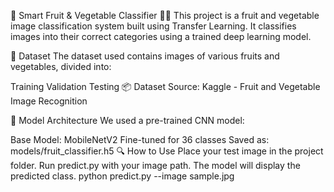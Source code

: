 🧠 Smart Fruit & Vegetable Classifier 🍎🥦
This project is a fruit and vegetable image classification system built using Transfer Learning. It classifies images into their correct categories using a trained deep learning model.

📁 Dataset
The dataset used contains images of various fruits and vegetables, divided into:

Training
Validation
Testing
📦 Dataset Source: Kaggle - Fruit and Vegetable Image Recognition

🧠 Model Architecture
We used a pre-trained CNN model:

Base Model: MobileNetV2
Fine-tuned for 36 classes
Saved as: models/fruit_classifier.h5
🔍 How to Use
Place your test image in the project folder.
Run predict.py with your image path.
The model will display the predicted class.
python predict.py --image sample.jpg
